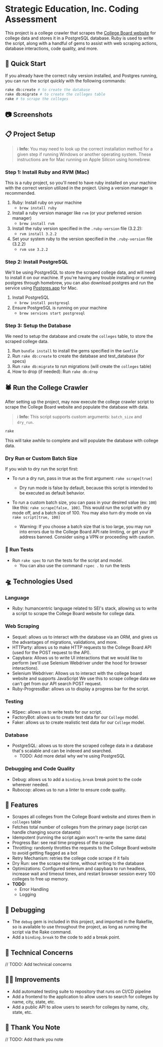 # Strategic Education, Inc. Coding Assessment

This project is a college crawler that scrapes the [College Board website](https://bigfuture.collegeboard.org/college-search/filters) for college data and stores it in a PostgreSQL database. Ruby is used to write the script, along with a handful of gems to assist with web scraping actions, database interactions, code quality, and more.

## 🚀 Quick Start

If you already have the correct ruby version installed, and Postgres running, you can run the script quickly with the following commands:

```bash
rake db:create # to create the database
rake db:migrate # to create the colleges table
rake # to scrape the colleges
```

## 📷 Screenshots
<!-- TODO: Add screenshot of script running -->
<!-- TODO: Add screenshot of database snapshot table -->

## 📋 Project Setup

> ℹ️ **Info:** You may need to look up the correct installation method for a given step if running Windows or another operating system. These instructions are for Mac running on Apple Silicon using homebrew.

### Step 1: Install Ruby and RVM (Mac)

This is a ruby project, so you'll need to have ruby installed on your machine with the correct version utilized in the project. Using a version manager is recommended.

1. Ruby: Install ruby on your machine
   - `brew install ruby`
2. Install a ruby version manager like `rvm` (or your preferred version manager)
   - `brew install rvm`
3. Install the ruby version specified in the `.ruby-version` file (3.2.2):
   - `rvm install 3.2.2`
4. Set your system ruby to the version specified in the `.ruby-version` file (3.2.2)
   - `rvm use 3.2.2`

### Step 2: Install PostgreSQL

We'll be using PostgreSQL to store the scraped college data, and will need to install it on our machine. If you're having any trouble installing or running postgres through homebrew, you can also download postgres and run the service using [Postgres.app](https://postgresapp.com/downloads.html) for Mac.

1. Install PostgreSQL
   - `brew install postgresql`
2. Ensure PostgreSQL is running on your machine
   - `brew services start postgresql`

### Step 3: Setup the Database

We need to setup the database and create the `colleges` table, to store the scraped college data.

<!-- TODO: Add instructions on setting up database environmental variables if needed -->
1. Run `bundle install` to install the gems specified in the `Gemfile`
2. Run `rake db:create` to create the database and test_database (for specs)
3. Run `rake db:migrate` to run migrations (will create the `colleges` table)
4. How to drop (if needed): Run `rake db:drop`

## 🕷️ Run the College Crawler

After setting up the project, may now execute the college crawler script to scrape the College Board website and populate the database with data.

> ℹ️ **Info:** This script supports custom arguments: `batch_size` and `dry_run`.

```bash
rake
```

This will take awhile to complete and will populate the database with college data.

### Dry Run or Custom Batch Size

If you wish to dry run the script first:

- To run a dry run, pass in true as the first argument: `rake scrape[true]`
  - Dry run mode is false by default, because this script is intended to be executed as default behavior.

- To run a custom batch size, you can pass in your desired value (ex: `100`) like this: `rake scrape[false, 100]`. This would run the script with dry mode off, and a batch size of 100. You may also turn dry mode on via `rake script[true, 100]`
  - Warning: If you choose a batch size that is too large, you may run into errors due to the College Board API rate limiting, or get your IP address banned. Consider using a VPN or proceeding with caution.

### 🧪 Run Tests

- Run `rake spec` to run the tests for the script and model.
  - You can also use the command `rspec .` to run the tests

## 🛸 Technologies Used

### Language

- Ruby: humancentric language related to SEI's stack, allowing us to write a script to scrape the College Board website for college data.

### Web Scraping

- Sequel: allows us to interact with the database via an ORM, and gives us the advantages of migrations, validations, and more.
- HTTParty: allows us to make HTTP requests to the College Board API (used for the POST request to the API).
- Capybara: Allows us to write UI interactions that we would like to perform (we'll use Selenium Webdriver under the hood for browser interactions).
- Selenium Webdriver: Allows us to interact with the college board website and supports JavaScript We use this to scrape college data we can't get from our API search POST request.
- Ruby-ProgressBar: allows us to display a progress bar for the script.

### Testing

- RSpec: allows us to write tests for our script.
- FactoryBot: allows us to create test data for our `College` model.
- Faker: allows us to create realistic test data for our `College` model.

### Database

- PostgreSQL: allows us to store the scraped college data in a database that's scalable and can be indexed and searched.
  - TODO: Add more detail why we're using PostgreSQL
  
### Debugging and Code Quality

- Debug: allows us to add a `binding.break` break point to the code wherever needed.
- Rubocop: allows us to run a linter to ensure code quality.

## 🚂 Features

- Scrapes all colleges from the College Board website and stores them in `colleges` table
- Fetches total number of colleges from the primary page (script can handle changing source datasets)
- Idempotent (running the script again won't re-write the same data)
- Progress Bar: see real time progress of the scrape
- Throttling: randomly throttles the requests to the College Board website to avoid getting flagged as a bot
- Retry Mechanism: retries the college code scrape if it fails
- Dry Run: see the scrape real time, without writing to the database
- Optimizations: Configured selenium and capybara to run headless, increase wait and timeout times, and restart browser session every 100 colleges to free up memory.
- **TODO:**
  - Error Handling
  - Logging

## 🐞 Debugging

- The `debug` gem is included in this project, and imported in the Rakefile, so is available to use throughout the project, as long as running the script via the Rake command.
- Add a `binding.break` to the code to add a break point.

## 🤔 Technical Concerns

// TODO: Add technical concerns

## 🏃‍♂️ Improvements

- Add automated testing suite to repository that runs on CI/CD pipeline
- Add a frontend to the application to allow users to search for colleges by name, city, state, etc.
- Add a public API to allow users to search for colleges by name, city, state, etc.

## 🙏 Thank You Note

// TODO: Add thank you note
